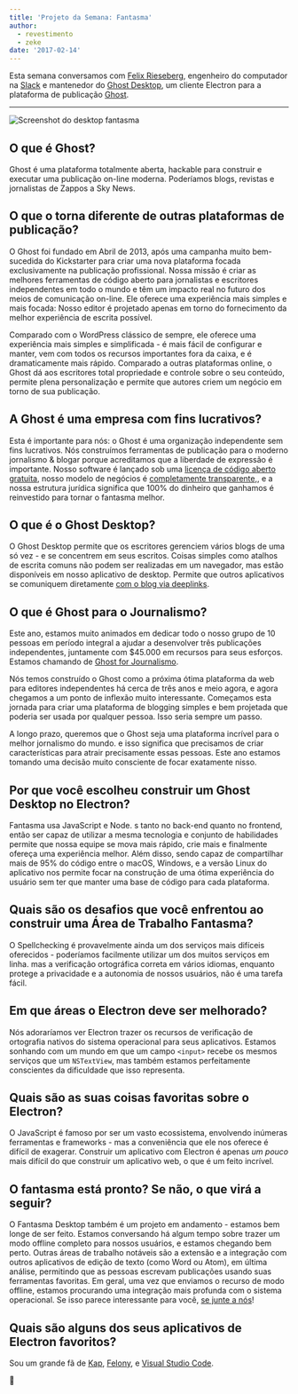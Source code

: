 ```yaml
---
title: 'Projeto da Semana: Fantasma'
author:
  - revestimento
  - zeke
date: '2017-02-14'
---
```


Esta semana conversamos com [Felix Rieseberg](https://felixrieseberg.com/), engenheiro do computador na [Slack](https://slack.com/) e mantenedor do [Ghost Desktop](https://ghost.org/downloads/), um cliente Electron para a plataforma de publicação [Ghost](https://ghost.org/).

---

<div class="pt-5">
  <img src="https://cloud.githubusercontent.com/assets/2289/22913898/7396b0de-f222-11e6-8e5d-147a7ced37a9.png" alt="Screenshot do desktop fantasma"> 
</div>

## O que é Ghost?

Ghost é uma plataforma totalmente aberta, hackable para construir e executar uma publicação on-line moderna. Poderíamos blogs, revistas e jornalistas de Zappos a Sky News.

## O que o torna diferente de outras plataformas de publicação?

O Ghost foi fundado em Abril de 2013, após uma campanha muito bem-sucedida do Kickstarter para criar uma nova plataforma focada exclusivamente na publicação profissional. Nossa missão é criar as melhores ferramentas de código aberto para jornalistas e escritores independentes em todo o mundo e têm um impacto real no futuro dos meios de comunicação on-line. Ele oferece uma experiência mais simples e mais focada: Nosso editor é projetado apenas em torno do fornecimento da melhor experiência de escrita possível.

Comparado com o WordPress clássico de sempre, ele oferece uma experiência mais simples e simplificada - é mais fácil de configurar e manter, vem com todos os recursos importantes fora da caixa, e é dramaticamente mais rápido. Comparado a outras plataformas online, o Ghost dá aos escritores total propriedade e controle sobre o seu conteúdo, permite plena personalização e permite que autores criem um negócio em torno de sua publicação.

## A Ghost é uma empresa com fins lucrativos?

Esta é importante para nós: o Ghost é uma organização independente sem fins lucrativos. Nós construímos ferramentas de publicação para o moderno jornalismo & blogar porque acreditamos que a liberdade de expressão é importante. Nosso software é lançado sob uma [licença de código aberto gratuita](https://github.com/TryGhost/Ghost), nosso modelo de negócios é [completamente transparente,](https://blog.ghost.org/year-3/), e a nossa estrutura jurídica significa que 100% do dinheiro que ganhamos é reinvestido para tornar o fantasma melhor.

## O que é o Ghost Desktop?

O Ghost Desktop permite que os escritores gerenciem vários blogs de uma só vez - e se concentrem em seus escritos. Coisas simples como atalhos de escrita comuns não podem ser realizadas em um navegador, mas estão disponíveis em nosso aplicativo de desktop. Permite que outros aplicativos se comuniquem diretamente [com o blog via deeplinks](https://github.com/tryghost/ghost-desktop/blob/master/docs/deeplinks.md).

## O que é Ghost para o Journalismo?

Este ano, estamos muito animados em dedicar todo o nosso grupo de 10 pessoas em período integral a ajudar a desenvolver três publicações independentes, juntamente com $45.000 em recursos para seus esforços. Estamos chamando de [Ghost for Journalismo](https://ghost.org/journalism/).

Nós temos construído o Ghost como a próxima ótima plataforma da web para editores independentes há cerca de três anos e meio agora, e agora chegamos a um ponto de inflexão muito interessante. Começamos esta jornada para criar uma plataforma de blogging simples e bem projetada que poderia ser usada por qualquer pessoa. Isso seria sempre um passo.

A longo prazo, queremos que o Ghost seja uma plataforma incrível para o melhor jornalismo do mundo. e isso significa que precisamos de criar características para atrair precisamente essas pessoas. Este ano estamos tomando uma decisão muito consciente de focar exatamente nisso.

## Por que você escolheu construir um Ghost Desktop no Electron?

Fantasma usa JavaScript e Node. s tanto no back-end quanto no frontend, então ser capaz de utilizar a mesma tecnologia e conjunto de habilidades permite que nossa equipe se mova mais rápido, crie mais e finalmente ofereça uma experiência melhor. Além disso, sendo capaz de compartilhar mais de 95% do código entre o macOS, Windows, e a versão Linux do aplicativo nos permite focar na construção de uma ótima experiência do usuário sem ter que manter uma base de código para cada plataforma.

## Quais são os desafios que você enfrentou ao construir uma Área de Trabalho Fantasma?

O Spellchecking é provavelmente ainda um dos serviços mais difíceis oferecidos - poderíamos facilmente utilizar um dos muitos serviços em linha. mas a verificação ortográfica correta em vários idiomas, enquanto protege a privacidade e a autonomia de nossos usuários, não é uma tarefa fácil.

## Em que áreas o Electron deve ser melhorado?

Nós adoraríamos ver Electron trazer os recursos de verificação de ortografia nativos do sistema operacional para seus aplicativos. Estamos sonhando com um mundo em que um campo `<input>` recebe os mesmos serviços que um `NSTextView`, mas também estamos perfeitamente conscientes da dificuldade que isso representa.

## Quais são as suas coisas favoritas sobre o Electron?

O JavaScript é famoso por ser um vasto ecossistema, envolvendo inúmeras ferramentas e frameworks - mas a conveniência que ele nos oferece é difícil de exagerar. Construir um aplicativo com Electron é apenas _um pouco_ mais difícil do que construir um aplicativo web, o que é um feito incrível.

## O fantasma está pronto? Se não, o que virá a seguir?

O Fantasma Desktop também é um projeto em andamento - estamos bem longe de ser feito. Estamos conversando há algum tempo sobre trazer um modo offline completo para nossos usuários, e estamos chegando bem perto. Outras áreas de trabalho notáveis são a extensão e a integração com outros aplicativos de edição de texto (como Word ou Atom), em última análise, permitindo que as pessoas escrevam publicações usando suas ferramentas favoritas. Em geral, uma vez que enviamos o recurso de modo offline, estamos procurando uma integração mais profunda com o sistema operacional. Se isso parece interessante para você, [se junte a nós](https://github.com/tryghost/ghost-desktop)!

## Quais são alguns dos seus aplicativos de Electron favoritos?

Sou um grande fã de [Kap](https://getkap.co/), [Felony](https://github.com/henryboldi/felony), e [Visual Studio Code](https://code.visualstudio.com).

👻


